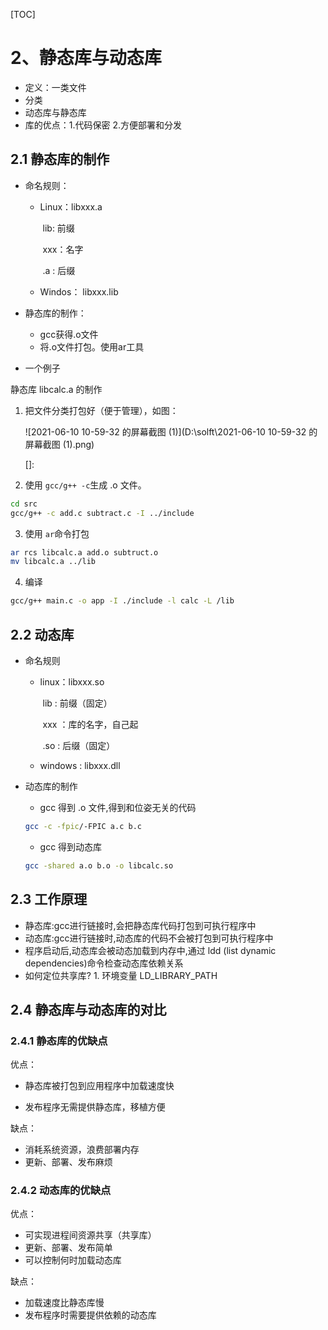 [TOC]

# 2、静态库与动态库

- 定义：一类文件
- 分类
- 动态库与静态库
- 库的优点：1.代码保密   2.方便部署和分发

## 2.1 静态库的制作

- 命名规则：

   - Linux：libxxx.a

     ​	lib: 前缀

     ​	xxx：名字

     ​	.a : 后缀

  - Windos： libxxx.lib

- 静态库的制作：
   - gcc获得.o文件
   - 将.o文件打包。使用ar工具

- 一个例子

静态库 libcalc.a 的制作

  1. 把文件分类打包好（便于管理），如图：

     ![2021-06-10 10-59-32 的屏幕截图 (1)](D:\solft\2021-06-10 10-59-32 的屏幕截图 (1).png)

     []: 

     

2. 使用 ```gcc/g++ -c```生成 .o 文件。

```bash
cd src
gcc/g++ -c add.c subtract.c -I ../include 
```

3. 使用 ```ar```命令打包

```bash
ar rcs libcalc.a add.o subtruct.o
mv libcalc.a ../lib
```

4. 编译

```bash
gcc/g++ main.c -o app -I ./include -l calc -L /lib
```

## 2.2 动态库

- 命名规则

  - linux：libxxx.so

    ​	lib : 前缀（固定）

    ​	xxx ：库的名字，自己起

    ​	.so : 后缀（固定）
  
  - windows : libxxx.dll

- 动态库的制作

  - gcc 得到 .o 文件,得到和位姿无关的代码

  ```bash
  gcc -c -fpic/-FPIC a.c b.c
  ```

  - gcc 得到动态库

  ```bash
  gcc -shared a.o b.o -o libcalc.so
  ```

## 2.3 工作原理

- 静态库:gcc进行链接时,会把静态库代码打包到可执行程序中
- 动态库:gcc进行链接时,动态库的代码不会被打包到可执行程序中
- 程序启动后,动态库会被动态加载到内存中,通过 ldd (list dynamic dependencies)命令检查动态库依赖关系
- 如何定位共享库?  1. 环境变量 LD_LIBRARY_PATH 

## 2.4 静态库与动态库的对比

### 2.4.1 静态库的优缺点

优点：

- 静态库被打包到应用程序中加载速度快

- 发布程序无需提供静态库，移植方便

缺点：

- 消耗系统资源，浪费部署内存
- 更新、部署、发布麻烦

### 2.4.2 动态库的优缺点

优点：

- 可实现进程间资源共享（共享库）
- 更新、部署、发布简单
- 可以控制何时加载动态库

缺点：

- 加载速度比静态库慢
- 发布程序时需要提供依赖的动态库

